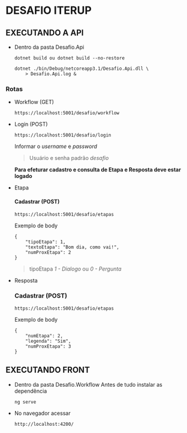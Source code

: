 # DESAFIO ITERUP

## EXECUTANDO A API

- Dentro da pasta Desafio.Api
  ```
  dotnet build ou dotnet build --no-restore
  ```
  ```
  dotnet ./bin/Debug/netcoreapp3.1/Desafio.Api.dll \
      > Desafio.Api.log &
  ```

### Rotas
- Workflow (GET)
    ```
    https://localhost:5001/desafio/workflow
    ```

- Login (POST)

  ```
  https://localhost:5001/desafio/login
  ```

  Informar o _username_ e _password_

  > Usuário e senha padrão _desafio_

  __Para efeturar cadastro e consulta de Etapa e Resposta deve estar logado__

- Etapa

  #### Cadastrar (POST)
    ```
    https://localhost:5001/desafio/etapas
    ```
    Exemplo de body
    ```
    {
        "tipoEtapa": 1,
        "textoEtapa": "Bom dia, como vai!",
        "numProxEtapa": 2
    }
    ```
    > tipoEtapa _1 - Dialogo_ ou _0 - Pergunta_

- Resposta
  ### Cadastrar (POST)
    ```
    https://localhost:5001/desafio/etapas
    ```
    Exemplo de body
    ```
    {
        "numEtapa": 2,
        "legenda": "Sim",
        "numProxEtapa": 3
    }
    ```

## EXECUTANDO FRONT

- Dentro da pasta Desafio.Workflow
  Antes de tudo instalar as dependência
  ```
  ng serve
  ```
- No navegador acessar
  ```
  http://localhost:4200/
  ```

